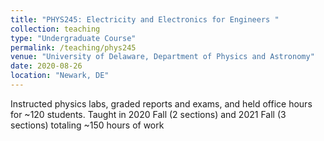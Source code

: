 ```yaml
---
title: "PHYS245: Electricity and Electronics for Engineers "
collection: teaching
type: "Undergraduate Course"
permalink: /teaching/phys245
venue: "University of Delaware, Department of Physics and Astronomy"
date: 2020-08-26
location: "Newark, DE"
---
```


Instructed physics labs, graded reports and exams, and held office hours for ~120 students.
Taught in 2020 Fall (2 sections) and 2021 Fall (3 sections)  totaling ~150 hours of work
